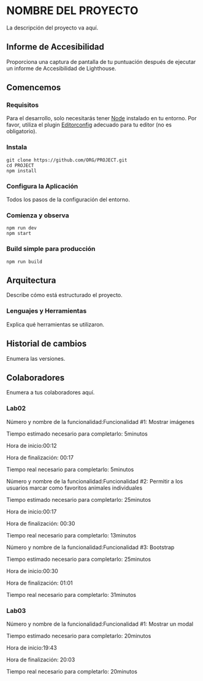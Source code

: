 # NOMBRE DEL PROYECTO
La descripción del proyecto va aquí.
## Informe de Accesibilidad
Proporciona una captura de pantalla de tu puntuación después de ejecutar un informe de Accesibilidad de Lighthouse.
## Comencemos
### Requisitos
Para el desarrollo, solo necesitarás tener [Node](http://nodejs.org/) instalado en tu entorno.
Por favor, utiliza el plugin [Editorconfig](http://editorconfig.org/) adecuado para tu editor (no es obligatorio).
### Instala
    git clone https://github.com/ORG/PROJECT.git
    cd PROJECT
    npm install
### Configura la Aplicación
Todos los pasos de la configuración del entorno.
### Comienza y observa
    npm run dev
    npm start
### Build simple para producción
    npm run build
## Arquitectura
Describe cómo está estructurado el proyecto.
### Lenguajes y Herramientas
Explica qué herramientas se utilizaron.
## Historial de cambios
Enumera las versiones.
## Colaboradores
Enumera a tus colaboradores aquí.

### Lab02

Número y nombre de la funcionalidad:Funcionalidad #1: Mostrar imágenes


Tiempo estimado necesario para completarlo: 5minutos

Hora de inicio:00:12

Hora de finalización: 00:17

Tiempo real necesario para completarlo: 5minutos


Número y nombre de la funcionalidad:Funcionalidad #2: Permitir a los usuarios marcar como favoritos animales individuales


Tiempo estimado necesario para completarlo: 25minutos

Hora de inicio:00:17

Hora de finalización: 00:30

Tiempo real necesario para completarlo: 13minutos


Número y nombre de la funcionalidad:Funcionalidad #3: Bootstrap


Tiempo estimado necesario para completarlo: 25minutos

Hora de inicio:00:30

Hora de finalización: 01:01

Tiempo real necesario para completarlo: 31minutos

### Lab03

Número y nombre de la funcionalidad:Funcionalidad #1: Mostrar un modal

Tiempo estimado necesario para completarlo: 20minutos

Hora de inicio:19:43

Hora de finalización: 20:03

Tiempo real necesario para completarlo: 20minutos
